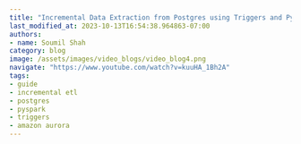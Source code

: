 ```yaml
---
title: "Incremental Data Extraction from Postgres using Triggers and PySpark"
last_modified_at: 2023-10-13T16:54:38.964863-07:00
authors:
- name: Soumil Shah
category: blog
image: /assets/images/video_blogs/video_blog4.png
navigate: "https://www.youtube.com/watch?v=kuuHA_1Bh2A"
tags:
- guide
- incremental etl
- postgres
- pyspark
- triggers
- amazon aurora
---
```

